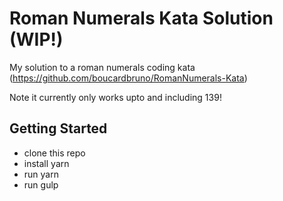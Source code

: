# Roman Numerals Kata Solution (WIP!)

My solution to a roman numerals coding kata (https://github.com/boucardbruno/RomanNumerals-Kata)

Note it currently only works upto and including 139!

## Getting Started

- clone this repo
- install yarn
- run yarn
- run gulp